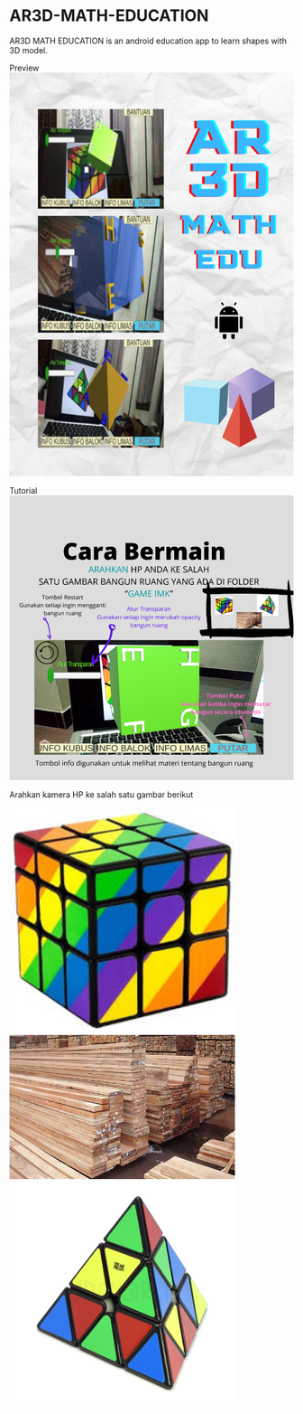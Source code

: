 # AR3D-MATH-EDUCATION
AR3D MATH EDUCATION is an android education app to learn shapes with 3D model.

Preview
![](AR3D.png)


Tutorial
![](CARABERMAIN.png)

Arahkan kamera HP ke salah satu gambar berikut
<p float="left">
 <img src="KUBUS.jpeg" width="400">
 <img src="BALOK.jpg" width="400">
 <img src="LIMAS.png" width="400">
 </p>
